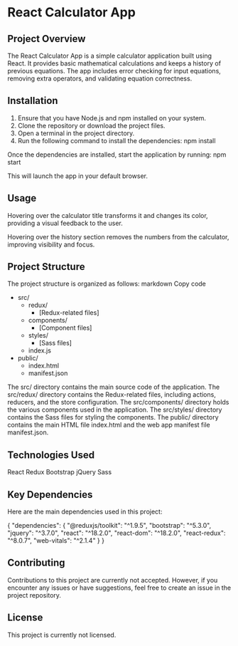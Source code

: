# React Calculator App

## Project Overview

The React Calculator App is a simple calculator application built using React. It provides basic mathematical calculations and keeps a history of previous equations. The app includes error checking for input equations, removing extra operators, and validating equation correctness.

## Installation

1. Ensure that you have Node.js and npm installed on your system.
2. Clone the repository or download the project files.
3. Open a terminal in the project directory.
4. Run the following command to install the dependencies: npm install

Once the dependencies are installed, start the application by running: npm start

This will launch the app in your default browser.

## Usage

Hovering over the calculator title transforms it and changes its color, providing a visual feedback to the user.

Hovering over the history section removes the numbers from the calculator, improving visibility and focus.

## Project Structure

The project structure is organized as follows:
markdown
Copy code
- src/
  - redux/
    - [Redux-related files]
  - components/
    - [Component files]
  - styles/
    - [Sass files]
  - index.js
- public/
  - index.html
  - manifest.json

The src/ directory contains the main source code of the application.
The src/redux/ directory contains the Redux-related files, including actions, reducers, and the store configuration.
The src/components/ directory holds the various components used in the application.
The src/styles/ directory contains the Sass files for styling the components.
The public/ directory contains the main HTML file index.html and the web app manifest file manifest.json.


## Technologies Used

React
Redux
Bootstrap
jQuery
Sass


## Key Dependencies

Here are the main dependencies used in this project:

{
  "dependencies": {
    "@reduxjs/toolkit": "^1.9.5",
    "bootstrap": "^5.3.0",
    "jquery": "^3.7.0",
    "react": "^18.2.0",
    "react-dom": "^18.2.0",
    "react-redux": "^8.0.7",
    "web-vitals": "^2.1.4"
  }
}

## Contributing
Contributions to this project are currently not accepted. However, if you encounter any issues or have suggestions, feel free to create an issue in the project repository.

## License
This project is currently not licensed.
